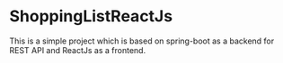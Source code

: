 # ShoppingListReactJs
This is a simple project which is based on spring-boot as a backend for REST API and ReactJs as a frontend.
